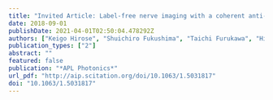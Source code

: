 ```yaml
---
title: "Invited Article: Label-free nerve imaging with a coherent anti-Stokes Raman scattering rigid endoscope using two optical fibers for laser delivery"
date: 2018-09-01
publishDate: 2021-04-01T02:50:04.478292Z
authors: ["Keigo Hirose", "Shuichiro Fukushima", "Taichi Furukawa", "Hirohiko Niioka", "Mamoru Hashimoto"]
publication_types: ["2"]
abstract: ""
featured: false
publication: "*APL Photonics*"
url_pdf: "http://aip.scitation.org/doi/10.1063/1.5031817"
doi: "10.1063/1.5031817"
---
```


